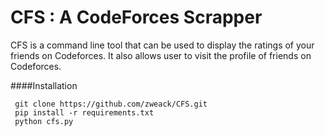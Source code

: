 # CFS : A CodeForces Scrapper
CFS is a command line tool that can be used to display the ratings of your friends on Codeforces. It also allows user to visit the profile of friends on Codeforces.

####Installation
    
     git clone https://github.com/zweack/CFS.git
     pip install -r requirements.txt
     python cfs.py


